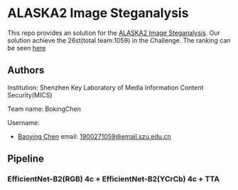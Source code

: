 # ALASKA2 Image Steganalysis

This repo provides an solution for the [ALASKA2 Image Steganalysis](https://www.kaggle.com/c/alaska2-image-steganalysis/overview). 
Our solution achieve the 26st(total team:1059) in the Challenge.
The ranking can be seen [here](https://www.kaggle.com/c/alaska2-image-steganalysis/leaderboard)

## Authors
Institution: Shenzhen Key Laboratory of Media Information Content Security(MICS)

Team name: BokingChen

Username: 
- [Baoying Chen](https://github.com/beibuwandeluori) email: 1900271059@email.szu.edu.cn

## Pipeline
### EfficientNet-B2(RGB) 4c  + EfficientNet-B2(YCrCb) 4c + TTA